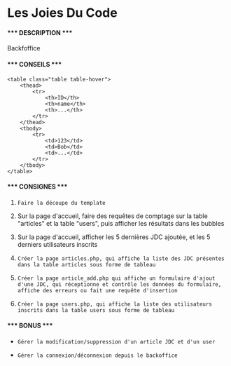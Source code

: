 Les Joies Du Code
=============

#### *** DESCRIPTION *** ####

Backfoffice

#### *** CONSEILS *** ####

```
<table class="table table-hover">
	<thead>
		<tr>
			<th>ID</th>
			<th>name</th>
			<th>...</th>
		</tr>
	</thead>
	<tbody>
		<tr>
			<td>123</td>
			<td>Bob</td>
			<td>...</td>
		</tr>
	</tbody>
</table>
```

#### *** CONSIGNES *** ####

1. ``Faire la découpe du template ``

2. Sur la page d'accueil, faire des requêtes de comptage sur la table "articles" et la table "users", puis afficher les résultats dans les bubbles

3. Sur la page d'accueil, afficher les 5 dernières JDC ajoutée, et les 5 derniers utilisateurs inscrits

4. ``Créer la page articles.php, qui affiche la liste des JDC présentes dans la table articles sous forme de tableau``

5. ``Créer la page article_add.php qui affiche un formulaire d'ajout d'une JDC, qui réceptionne et contrôle les données du formulaire, affiche des erreurs ou fait une requête d'insertion``

6. ``Créer la page users.php, qui affiche la liste des utilisateurs inscrits dans la table users sous forme de tableau``


#### *** BONUS *** ####

- ``Gérer la modification/suppression d'un article JDC et d'un user``

- ``Gérer la connexion/déconnexion depuis le backoffice``
